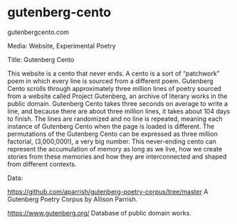 # gutenberg-cento

gutenbergcento.com

Media: Website, Experimental Poetry

Title: Gutenberg Cento

This website is a cento that never ends. A cento is a sort of “patchwork” poem in which every line is sourced from a different poem. Gutenberg Cento scrolls through approximately three million lines of poetry sourced from a website called Project Gutenberg, an archive of literary works in the public domain. Gutenberg Cento takes three seconds on average to write a line, and because there are about three million lines, it takes about 104 days to finish. The lines are randomized and no line is repeated, meaning each instance of Gutenberg Cento when the page is loaded is different. The permutations of the Gutenberg Cento can be expressed as three million factorial, (3,000,000!), a very big number. This never-ending cento can represent the accumulation of memory as long as we live, how we create stories from these memories and how they are interconnected and shaped from different contexts.


Data:

https://github.com/aparrish/gutenberg-poetry-corpus/tree/master
A Gutenberg Poetry Corpus by Allison Parrish.

https://www.gutenberg.org/
Database of public domain works.
